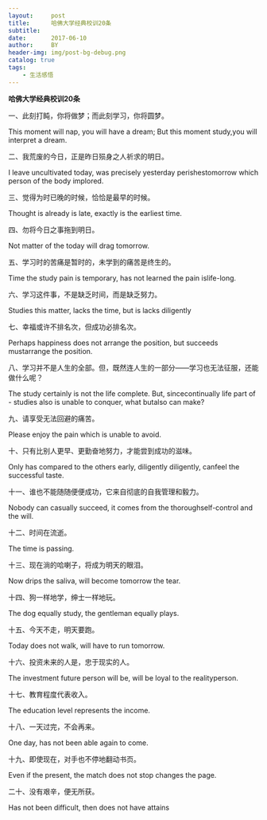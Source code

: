 ```yaml
---
layout:     post
title:      哈佛大学经典校训20条
subtitle:   
date:       2017-06-10
author:     BY
header-img: img/post-bg-debug.png
catalog: true
tags:
    - 生活感悟
---
```


**哈佛大学经典校训20条**

一、此刻打盹，你将做梦；而此刻学习，你将圆梦。

This moment will nap, you will have a dream; But this moment study,you will interpret a dream.

二、我荒废的今日，正是昨日殒身之人祈求的明日。

I leave uncultivated today, was precisely yesterday perishestomorrow which person of the body implored.

三、觉得为时已晚的时候，恰恰是最早的时候。

Thought is already is late, exactly is the earliest time.

四、勿将今日之事拖到明日。

Not matter of the today will drag tomorrow.

五、学习时的苦痛是暂时的，未学到的痛苦是终生的。

Time the study pain is temporary, has not learned the pain islife-long.

六、学习这件事，不是缺乏时间，而是缺乏努力。

Studies this matter, lacks the time, but is lacks diligently

七、幸福或许不排名次，但成功必排名次。

Perhaps happiness does not arrange the position, but succeeds mustarrange the position.

八、学习并不是人生的全部。但，既然连人生的一部分——学习也无法征服，还能做什么呢？

The study certainly is not the life complete. But, sincecontinually life part of - studies also is unable to conquer, what butalso can make?

九、请享受无法回避的痛苦。

Please enjoy the pain which is unable to avoid.

十、只有比别人更早、更勤奋地努力，才能尝到成功的滋味。

Only has compared to the others early, diligently diligently, canfeel the successful taste.

十一、谁也不能随随便便成功，它来自彻底的自我管理和毅力。

Nobody can casually succeed, it comes from the thoroughself-control and the will.

十二、时间在流逝。

The time is passing.

十三、现在淌的哈喇子，将成为明天的眼泪。

Now drips the saliva, will become tomorrow the tear.

十四、狗一样地学，绅士一样地玩。

The dog equally study, the gentleman equally plays.

十五、今天不走，明天要跑。

Today does not walk, will have to run tomorrow.

十六、投资未来的人是，忠于现实的人。

The investment future person will be, will be loyal to the realityperson.

十七、教育程度代表收入。

The education level represents the income.

十八、一天过完，不会再来。

One day, has not been able again to come.

十九、即使现在，对手也不停地翻动书页。

Even if the present, the match does not stop changes the page.

二十、没有艰辛，便无所获。

Has not been difficult, then does not have attains
